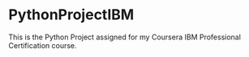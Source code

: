 # PythonProjectIBM
This is the Python Project assigned for my Coursera IBM Professional Certification course.
